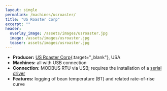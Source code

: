 ```yaml
---
layout: single
permalink: /machines/usroaster/
title: "US Roaster Corp"
excerpt: ""
header:
  overlay_image: /assets/images/usroaster.jpg
  image: /assets/images/usroaster.jpg
  teaser: assets/images/usroaster.jpg
---
```

* __Producer:__ [US Roaster Corp](http://www.usroastercorp.com){:target="_blank"}, USA
* __Machines:__ all with USB connection
* __Connection:__ MODBUS RTU via USB; requires the installation of a [serial driver](/modbus_serial/)
* __Features:__ logging of bean temperature (BT) and related rate-of-rise curve